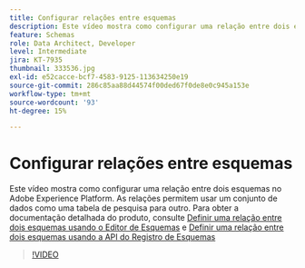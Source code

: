 ```yaml
---
title: Configurar relações entre esquemas
description: Este vídeo mostra como configurar uma relação entre dois esquemas no Adobe Experience Platform. As relações permitem usar um conjunto de dados como uma tabela de pesquisa para outro.
feature: Schemas
role: Data Architect, Developer
level: Intermediate
jira: KT-7935
thumbnail: 333536.jpg
exl-id: e52cacce-bcf7-4583-9125-113634250e19
source-git-commit: 286c85aa88d44574f00ded67f0de8e0c945a153e
workflow-type: tm+mt
source-wordcount: '93'
ht-degree: 15%

---
```


# Configurar relações entre esquemas

Este vídeo mostra como configurar uma relação entre dois esquemas no Adobe Experience Platform. As relações permitem usar um conjunto de dados como uma tabela de pesquisa para outro. Para obter a documentação detalhada do produto, consulte [Definir uma relação entre dois esquemas usando o Editor de Esquemas](https://experienceleague.adobe.com/docs/experience-platform/xdm/tutorials/relationship-ui.html?lang=pt-BR) e [Definir uma relação entre dois esquemas usando a API do Registro de Esquemas](https://experienceleague.adobe.com/docs/experience-platform/xdm/tutorials/relationship-api.html)

>[!VIDEO](https://video.tv.adobe.com/v/333536?learn=on&enablevpops)


